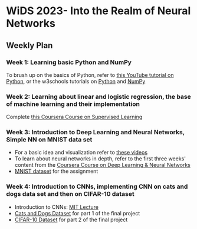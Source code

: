 # WiDS 2023- Into the Realm of Neural Networks

## Weekly Plan

### **Week 1**: Learning basic Python and NumPy
To brush up on the basics of Python, refer to [this YouTube tutorial on Python](https://www.youtube.com/watch?v=rfscVS0vtbw&vl=en), or the w3schools tutorials on [Python](https://www.w3schools.com/python/) and [NumPy](https://www.w3schools.com/python/numpy/default.asp)


### **Week 2**: Learning about linear and logistic regression, the base of machine learning and their implementation
Complete [this Coursera Course on Supervised Learning](https://www.coursera.org/learn/machine-learning)

### **Week 3**: Introduction to Deep Learning and Neural Networks, Simple NN on MNIST data set
- For a basic idea and visualization refer to [these videos](https://www.youtube.com/watch?v=aircAruvnKk&list=PLZHQObOWTQDNU6R1_67000Dx_ZCJB-3pi&pp=iAQB)
- To learn about neural networks in depth, refer to the first three weeks' content from the [Coursera Course on Deep Learning & Neural Networks](https://www.coursera.org/learn/neural-networks-deep-learning)
- [MNIST dataset](https://www.kaggle.com/datasets/hojjatk/mnist-dataset) for the assignment

### **Week 4**: Introduction to CNNs, implementing CNN on cats and dogs data set and then on CIFAR-10 dataset
- Introduction to CNNs: [MIT Lecture](https://www.youtube.com/watch?v=iaSUYvmCekI)
- [Cats and Dogs Dataset](https://www.microsoft.com/en-us/download/details.aspx?id=54765) for part 1 of the final project
- [CIFAR-10 Dataset](https://www.kaggle.com/datasets/pankrzysiu/cifar10-python) for part 2 of the final project

